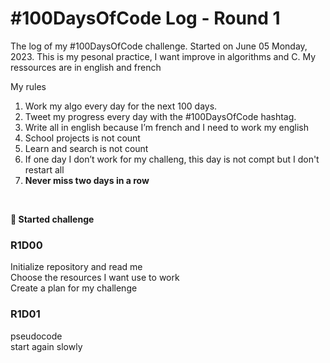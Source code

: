 # #100DaysOfCode Log - Round 1
The log of my #100DaysOfCode challenge. Started on June 05 Monday, 2023.
This is my pesonal practice, I want improve in algorithms and C.
My ressources are in english and french


My rules
1. Work my algo every day for the next 100 days.
2. Tweet my progress every day with the #100DaysOfCode hashtag.
3. Write all in english because I’m french and I need to work my english
4. School projects is not count
5. Learn and search is not count
6. If one day I don’t work for my challeng, this day is not compt but I don't restart all
7. **Never miss two days in a row**

</br>

**🚀 Started challenge**
</br>

### R1D00
Initialize repository and read me  
Choose the resources I want use to work  
Create a plan for my challenge  

### R1D01
pseudocode  
start again slowly  
